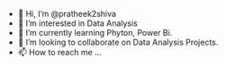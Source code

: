- 👋 Hi, I’m @pratheek2shiva
- 👀 I’m interested in Data Analysis
- 🌱 I’m currently learning Phyton, Power Bi.
- 💞️ I’m looking to collaborate on Data Analysis Projects.
- 📫 How to reach me ...

<!---
pratheek2shiva/pratheek2shiva is a ✨ special ✨ repository because its `README.md` (this file) appears on your GitHub profile.
You can click the Preview link to take a look at your changes.
--->
